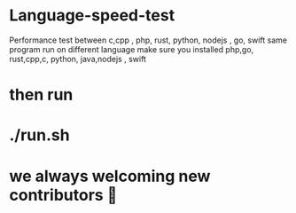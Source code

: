 # Language-speed-test
Performance test between c,cpp , php, rust, python, nodejs , go, swift 
same program run on different language
make sure you installed php,go, rust,cpp,c, python, java,nodejs 
, swift 
# then run 
# ./run.sh

# we always welcoming new contributors 🤗
